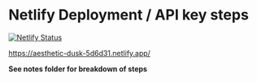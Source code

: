 # Netlify Deployment / API key steps 

[![Netlify Status](https://api.netlify.com/api/v1/badges/6391588c-0ff1-4c65-a822-43fb5854ab73/deploy-status)](https://app.netlify.com/sites/aesthetic-dusk-5d6d31/deploys)

https://aesthetic-dusk-5d6d31.netlify.app/

**See notes folder for breakdown of steps**